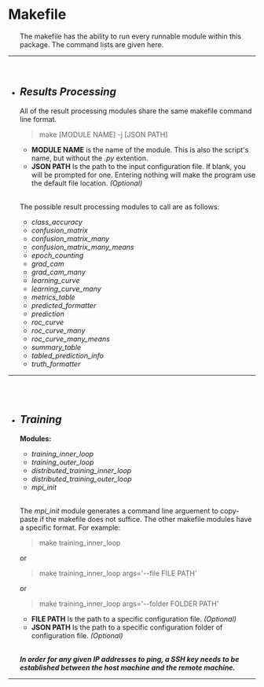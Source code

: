 # **Makefile**

<ul> 
    The makefile has the ability to run every runnable module within this package. The command lists are given here.
</ul> <hr> <br> 

+ ## ***Results Processing***
    All of the result processing modules share the same makefile command line format.
    > make [MODULE NAME] -j [JSON PATH]
    
    * **MODULE NAME** is the name of the module. This is also the script's name, but without the *.py* extention.
    * **JSON PATH** Is the path to the input configuration file. If blank, you will be prompted for one. Entering nothing will make the program use the default file location. *(Optional)*

    <br>

    The possible result processing modules to call are as follows:
    * *class_accuracy*
    * *confusion_matrix*
    * *confusion_matrix_many*
    * *confusion_matrix_many_means*
    * *epoch_counting*
    * *grad_cam*
    * *grad_cam_many*
    * *learning_curve*
    * *learning_curve_many*
    * *metrics_table*
    * *predicted_formatter*
    * *prediction*
    * *roc_curve*
    * *roc_curve_many*
    * *roc_curve_many_means*
    * *summary_table*
    * *tabled_prediction_info*
    * *truth_formatter*

<hr> <br> <br>


+ ## ***Training***
    
    **Modules:**
    * *training_inner_loop*
    * *training_outer_loop*
    * *distributed_training_inner_loop*
    * *distributed_training_outer_loop*
    * *mpi_init*

    <br>

    The *mpi_init* module generates a command line arguement to copy-paste if the makefile does not suffice.
    The other makefile modules have a specific format. For example:
    > make training_inner_loop

    or
    > make training_inner_loop args='--file FILE PATH'

    or
    > make training_inner_loop args='--folder FOLDER PATH'
    
    * **FILE PATH** Is the path to a specific configuration file. *(Optional)*
    * **JSON PATH** Is the path to a specific configuration folder of configuration file. *(Optional)*

    <br>

    ***In order for any given IP addresses to ping, a SSH key needs to be established between the host machine and the remote machine.***

<hr> <br> <br>

